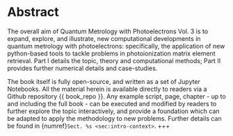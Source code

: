 # Abstract

The overall aim of Quantum Metrology with Photoelectrons Vol. 3 is to expand, explore, and illustrate, new computational developments in quantum metrology with photoelectrons: specifically, the application of new python-based tools to tackle problems in photoionization matrix element retrieval. Part I details the topic, theory and computational methods; Part II provides further numerical details and case-studies.

The book itself is fully open-source, and written as a set of Jupyter Notebooks. All the material herein is available directly to readers via a Github repository {{ book_repo }}. Any example script, page, chapter - up to and including the full book - can be executed and modified by readers to further explore the topic interactively, and provide a foundation which can be adapted to apply the methodology to new problems. Further details can be found in {numref}`Sect. %s <sec:intro-context>`.
+++

<!-- Manually inject MathJax to ensure side-bar formatting OK. Code copied from working pages (which include maths) -->
<script>window.MathJax = {"tex": {"macros": {"bm": ["\\boldsymbol{#1}", 1]}}, "options": {"processHtmlClass": "tex2jax_process|mathjax_process|math|output_area"}}</script>
<script defer="defer" src="https://cdn.jsdelivr.net/npm/mathjax@3/es5/tex-mml-chtml.js"></script>
